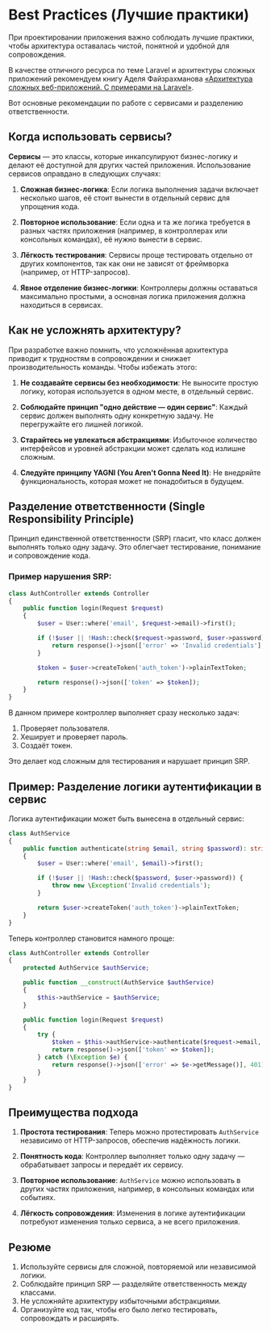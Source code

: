 # Best Practices (Лучшие практики)

При проектировании приложения важно соблюдать лучшие практики, чтобы архитектура оставалась чистой, понятной и удобной для сопровождения.

В качестве отличного ресурса по теме Laravel и архитектуры сложных приложений рекомендуем книгу Аделя Файзрахманова [«Архитектура сложных веб-приложений. С примерами на Laravel»](https://github.com/adelf/acwa_book_ru).

Вот основные рекомендации по работе с сервисами и разделению ответственности.

## Когда использовать сервисы?

**Сервисы** — это классы, которые инкапсулируют бизнес-логику и делают её доступной для других частей приложения. Использование сервисов оправдано в следующих случаях:

1. **Сложная бизнес-логика**:
   Если логика выполнения задачи включает несколько шагов, её стоит вынести в отдельный сервис для упрощения кода.

2. **Повторное использование**:
   Если одна и та же логика требуется в разных частях приложения (например, в контроллерах или консольных командах), её нужно вынести в сервис.

3. **Лёгкость тестирования**:
   Сервисы проще тестировать отдельно от других компонентов, так как они не зависят от фреймворка (например, от HTTP-запросов).

4. **Явное отделение бизнес-логики**:
   Контроллеры должны оставаться максимально простыми, а основная логика приложения должна находиться в сервисах.

## Как не усложнять архитектуру?

При разработке важно помнить, что усложнённая архитектура приводит к трудностям в сопровождении и снижает производительность команды. Чтобы избежать этого:

1. **Не создавайте сервисы без необходимости**:
   Не выносите простую логику, которая используется в одном месте, в отдельный сервис.

2. **Соблюдайте принцип "одно действие — один сервис"**:
   Каждый сервис должен выполнять одну конкретную задачу. Не перегружайте его лишней логикой.

3. **Старайтесь не увлекаться абстракциями**:
   Избыточное количество интерфейсов и уровней абстракции может сделать код излишне сложным.

4. **Следуйте принципу YAGNI (You Aren't Gonna Need It)**:
   Не внедряйте функциональность, которая может не понадобиться в будущем.

## Разделение ответственности (Single Responsibility Principle)

Принцип единственной ответственности (SRP) гласит, что класс должен выполнять только одну задачу. Это облегчает тестирование, понимание и сопровождение кода.

### Пример нарушения SRP:

```php
class AuthController extends Controller
{
    public function login(Request $request)
    {
        $user = User::where('email', $request->email)->first();

        if (!$user || !Hash::check($request->password, $user->password)) {
            return response()->json(['error' => 'Invalid credentials'], 401);
        }

        $token = $user->createToken('auth_token')->plainTextToken;

        return response()->json(['token' => $token]);
    }
}
```

В данном примере контроллер выполняет сразу несколько задач:

1. Проверяет пользователя.
2. Хеширует и проверяет пароль.
3. Создаёт токен.

Это делает код сложным для тестирования и нарушает принцип SRP.

## Пример: Разделение логики аутентификации в сервис

Логика аутентификации может быть вынесена в отдельный сервис:

```php
class AuthService
{
    public function authenticate(string $email, string $password): string
    {
        $user = User::where('email', $email)->first();

        if (!$user || !Hash::check($password, $user->password)) {
            throw new \Exception('Invalid credentials');
        }

        return $user->createToken('auth_token')->plainTextToken;
    }
}
```

Теперь контроллер становится намного проще:

```php
class AuthController extends Controller
{
    protected AuthService $authService;

    public function __construct(AuthService $authService)
    {
        $this->authService = $authService;
    }

    public function login(Request $request)
    {
        try {
            $token = $this->authService->authenticate($request->email, $request->password);
            return response()->json(['token' => $token]);
        } catch (\Exception $e) {
            return response()->json(['error' => $e->getMessage()], 401);
        }
    }
}
```

## Преимущества подхода

1. **Простота тестирования**:
   Теперь можно протестировать `AuthService` независимо от HTTP-запросов, обеспечив надёжность логики.

2. **Понятность кода**:
   Контроллер выполняет только одну задачу — обрабатывает запросы и передаёт их сервису.

3. **Повторное использование**:
   `AuthService` можно использовать в других частях приложения, например, в консольных командах или событиях.

4. **Лёгкость сопровождения**:
   Изменения в логике аутентификации потребуют изменения только сервиса, а не всего приложения.

## Резюме

1. Используйте сервисы для сложной, повторяемой или независимой логики.
2. Соблюдайте принцип SRP — разделяйте ответственность между классами.
3. Не усложняйте архитектуру избыточными абстракциями.
4. Организуйте код так, чтобы его было легко тестировать, сопровождать и расширять.
